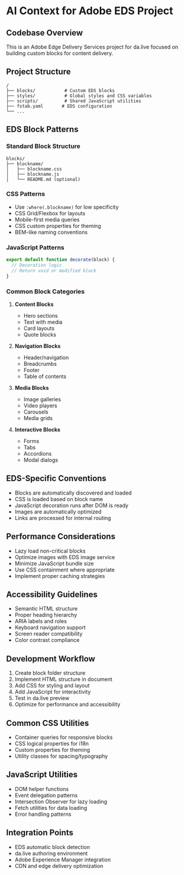 # AI Context for Adobe EDS Project

## Codebase Overview
This is an Adobe Edge Delivery Services project for da.live focused on building custom blocks for content delivery.

## Project Structure
```
/
├── blocks/           # Custom EDS blocks
├── styles/           # Global styles and CSS variables
├── scripts/          # Shared JavaScript utilities
├── fstab.yaml       # EDS configuration
└── ...
```

## EDS Block Patterns

### Standard Block Structure
```
blocks/
├── blockname/
│   ├── blockname.css
│   ├── blockname.js
│   └── README.md (optional)
```

### CSS Patterns
- Use `:where(.blockname)` for low specificity
- CSS Grid/Flexbox for layouts
- Mobile-first media queries
- CSS custom properties for theming
- BEM-like naming conventions

### JavaScript Patterns
```javascript
export default function decorate(block) {
  // Decoration logic
  // Return void or modified block
}
```

### Common Block Categories
1. **Content Blocks**
   - Hero sections
   - Text with media
   - Card layouts
   - Quote blocks

2. **Navigation Blocks**
   - Header/navigation
   - Breadcrumbs
   - Footer
   - Table of contents

3. **Media Blocks**
   - Image galleries
   - Video players
   - Carousels
   - Media grids

4. **Interactive Blocks**
   - Forms
   - Tabs
   - Accordions
   - Modal dialogs

## EDS-Specific Conventions
- Blocks are automatically discovered and loaded
- CSS is loaded based on block name
- JavaScript decoration runs after DOM is ready
- Images are automatically optimized
- Links are processed for internal routing

## Performance Considerations
- Lazy load non-critical blocks
- Optimize images with EDS image service
- Minimize JavaScript bundle size
- Use CSS containment where appropriate
- Implement proper caching strategies

## Accessibility Guidelines
- Semantic HTML structure
- Proper heading hierarchy
- ARIA labels and roles
- Keyboard navigation support
- Screen reader compatibility
- Color contrast compliance

## Development Workflow
1. Create block folder structure
2. Implement HTML structure in document
3. Add CSS for styling and layout
4. Add JavaScript for interactivity
5. Test in da.live preview
6. Optimize for performance and accessibility

## Common CSS Utilities
- Container queries for responsive blocks
- CSS logical properties for i18n
- Custom properties for theming
- Utility classes for spacing/typography

## JavaScript Utilities
- DOM helper functions
- Event delegation patterns
- Intersection Observer for lazy loading
- Fetch utilities for data loading
- Error handling patterns

## Integration Points
- EDS automatic block detection
- da.live authoring environment
- Adobe Experience Manager integration
- CDN and edge delivery optimization